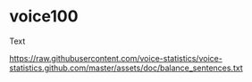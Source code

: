 # voice100

Text

https://raw.githubusercontent.com/voice-statistics/voice-statistics.github.com/master/assets/doc/balance_sentences.txt
